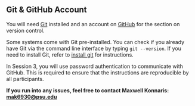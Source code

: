 
## Git & GitHub Account

You will need [Git][] installed and an account on [GitHub][] for the section on version control.

[Git]: https://git-scm.com/
[GitHub]: https://github.com/

Some systems come with Git pre-installed. You can check if you already have Git via the command line interface by typing `git --version`. If you need to install Git, refer to [install git](https://git-scm.com/downloads) for instructions.

In Session 3, you will use password authentication to
communicate with GitHub. This is required to ensure that the instructions are reproducible by all participants. 

**If you run into any issues, feel free to contact Maxwell Konnaris: mak6930@psu.edu**
